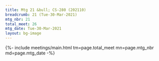 ```yaml
---
title: Mtg 21 &bull; CS-280 (202110)
breadcrumb: 21 (Tue-30-Mar-2021)
mtg_nbr: 21
total_meet: 26
mtg_date: Tue-30-Mar-2021
layout: bg-image
---
```


{%- include meetings/main.html
    tm=page.total_meet
    mn=page.mtg_nbr
    md=page.mtg_date
-%}
